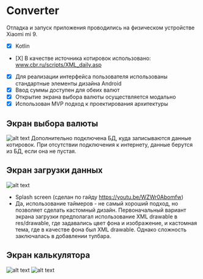 # Converter

Отладка и запуск приложения проводились на физическом устройстве Xiaomi mi 9.

- [X] Kotlin
- [Х] В качестве источника котировок использовано: www.cbr.ru/scripts/XML_daily.asp
- [X] Для реализации интерфейса пользователя использованы стандартные элементы дизайна Android
- [X] Ввод суммы доступен для обеих валют
- [X] Открытие экрана выбора валюты осуществляется модально
- [X] Использован MVP подход к проектирования архитектуры

## Экран выбора валюты
 
![alt text](screenshots/recycler.jpg "")
Дополнительно подключена БД, куда записываются данные котировок. При отсутствии подключения к интернету, данные берутся из БД, если она не пустая.

## Экран загрузки данных

![alt text](screenshots/splashScreen.jpg "")

- Splash screen (сделан по гайду https://youtu.be/WZWr0Abomfw)
- Да, использование таймеров - не самый хороший подход, но позволяет сделать кастомный дизайн. Первоначальный вариант экрана загрузки предполагал использование XML drawable в res/drawable, где задавались цвет фона и изображение, и кастомная тема, где в качестве фона был XML drawable. Однако сложность заключалась в добавлении тулбара. 

 ## Экран калькулятора
 
 ![alt text](screenshots/converter1.jpg "")
 ![alt text](screenshots/converter.jpg "")
